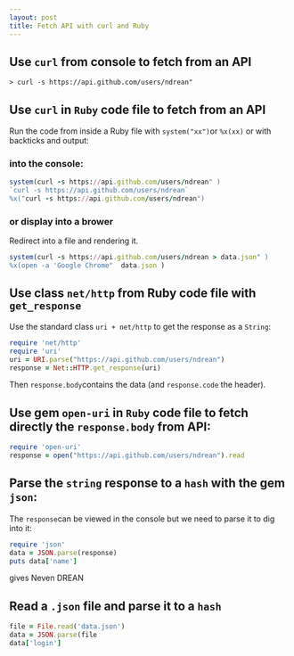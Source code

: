 ```yaml
---
layout: post
title: Fetch API with curl and Ruby
---
```


## Use  `curl` from console to fetch from an API
```
> curl -s https://api.github.com/users/ndrean" 
```
## Use `curl` in `Ruby` code file to fetch from an API
Run the code from inside a Ruby file with `system("xx")`or `%x(xx)` or with backticks and output:
### into the console:
```ruby
system(curl -s https://api.github.com/users/ndrean" )
`curl -s https://api.github.com/users/ndrean`
%x("curl -s https://api.github.com/users/ndrean")
```
### or display into a brower
Redirect into a file and rendering it.
```ruby
system(curl -s https://api.github.com/users/ndrean > data.json" )
%x(open -a 'Google Chrome"  data.json )
```

## Use class `net/http` from Ruby code file with `get_response`
Use the standard class  `uri + net/http` to get the response as a `String`:
```ruby
require 'net/http'
require 'uri'
uri = URI.parse("https://api.github.com/users/ndrean")
response = Net::HTTP.get_response(uri)
```
Then `response.body`contains the data (and `response.code` the header).

## Use gem `open-uri` in `Ruby` code file to fetch directly the `response.body` from API:
```ruby
require 'open-uri'
response = open("https://api.github.com/users/ndrean").read
```
## Parse the `string` response to a `hash` with the gem `json`:
The `response`can be viewed in the console but we need to parse it to dig into it:
```ruby
require 'json'
data = JSON.parse(response)
puts data['name']

```
gives Neven DREAN

## Read a `.json` file and parse it to a `hash`

```ruby
file = File.read('data.json')
data = JSON.parse(file
data['login']
```
